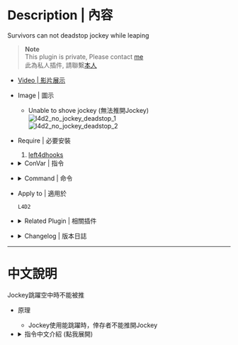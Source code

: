# Description | 內容
Survivors can not deadstop jockey while leaping

> __Note__ <br/>
This plugin is private, Please contact [me](https://github.com/fbef0102/Game-Private_Plugin#私人插件列表-private-plugins-list)<br/>
此為私人插件, 請聯繫[本人](https://github.com/fbef0102/Game-Private_Plugin#私人插件列表-private-plugins-list)

* [Video | 影片展示](https://youtu.be/hSEXo0PvKd4)

* Image | 圖示
	* Unable to shove jockey (無法推開Jockey)
	<br/>![l4d2_no_jockey_deadstop_1](image/l4d2_no_jockey_deadstop_1.gif)
	<br/>![l4d2_no_jockey_deadstop_2](image/l4d2_no_jockey_deadstop_2.gif)

* Require | 必要安裝
	1. [left4dhooks](https://forums.alliedmods.net/showthread.php?t=321696)

* <details><summary>ConVar | 指令</summary>

	* cfg/sourcemod/l4d2_no_jockey_deadstop.cfg
		```php
		// Survivor can not shove jockeys while leaping [0: can shove, 1: unable to shove]
		l4d2_no_jockey_deadstop_leaping "1"

		// Survivor can not shove jockeys while not leaping [0: can shove, 1: unable to shove]
		l4d2_no_jockey_deadstop_not_leaping "0"

		// Survivor can not shove jockeys while ridding survivor victim [0: can shove, 1: unable to shove]
		l4d2_no_jockey_deadstop_victim "0"
		```
</details>

* <details><summary>Command | 命令</summary>

	None
</details>

* Apply to | 適用於
	```
	L4D2
	```

* <details><summary>Related Plugin | 相關插件</summary>

	1. [l4d2_Sinister_Jockey](/Plugin_插件/Jockey_Jockey/l4d2_Sinister_Jockey): Allows for unique Jockey abilities to empower the small tyrant.
		> 增強Jockey，賦予多種超能力成為小小的暴君
</details>

* <details><summary>Changelog | 版本日誌</summary>

	* v1.0 (2024-1-2)
		* Initial Release
</details>

- - - -
# 中文說明
Jockey跳躍空中時不能被推

* 原理
	* Jockey使用能跳躍時，倖存者不能推開Jockey

* <details><summary>指令中文介紹 (點我展開)</summary>

	* cfg/sourcemod/l4d2_no_jockey_deadstop.cfg
		```php
		// Jockey跳躍空中時不能被推 [0: 可以推, 1: 不能推]
		l4d2_no_jockey_deadstop_leaping "1"

		// Jockey在地面時不能被推 [0: 可以推, 1: 不能推]
		l4d2_no_jockey_deadstop_not_leaping "0"

		// Jockey抓住騎走人類時不能被推 [0: 可以推, 1: 不能推]
		l4d2_no_jockey_deadstop_victim "0"
		```
</details>